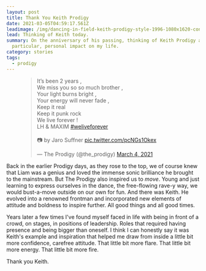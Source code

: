 ```yaml
---
layout: post
title: Thank You Keith Prodigy
date: 2021-03-05T04:59:17.561Z
leadimage: /img/dancing-in-field-keith-prodigy-style-1996-1080x1620-continuumizm.jpg
lead: Thinking of Keith today.
summary: On the anniversary of his passing, thinking of Keith Prodigy and his
  particular, personal impact on my life.
category: stories
tags:
  - prodigy
---
```

<figure class="figure col-sm-6 float-md-right">
<blockquote class="twitter-tweet"><p lang="en" dir="ltr">It’s been 2 years , <br>We miss you so so much brother , <br>Your light burns bright ,<br>Your energy will never fade , <br>Keep it real<br>Keep it punk rock <br>We live forever ! <br>LH &amp; MAXIM <a href="https://twitter.com/hashtag/weliveforever?src=hash&amp;ref_src=twsrc%5Etfw">#weliveforever</a><br><br>📷 by Jaro Suffner <a href="https://t.co/pcNGs1Okex">pic.twitter.com/pcNGs1Okex</a></p>&mdash; The Prodigy (@the_prodigy) <a href="https://twitter.com/the_prodigy/status/1367412414925398016?ref_src=twsrc%5Etfw">March 4, 2021</a></blockquote> <script async src="https://platform.twitter.com/widgets.js" charset="utf-8"></script>
</figure>

Back in the earlier Prodigy days, as they rose to the top, we of course knew that Liam was a genius and loved the immense sonic brilliance he brought to the mainstream. But The Prodigy also inspired us to *move*. Young and just learning to express ourselves in the dance, the free-flowing rave-y way, we would bust-a-move outside on our own for fun. And there was Keith. He evolved into a renowned frontman and incorporated new elements of attitude and boldness to inspire further. All good things and all good times. 

Years later a few times I've found myself faced in life with being in front of a crowd, on stages, in positions of leadership. Roles that required having presence and being bigger than oneself. I think I can honestly say it was Keith's example and inspiration that helped me draw from inside a little bit more confidence, carefree attitude. That little bit more flare. That little bit more energy. That little bit more fire. 

Thank you Keith.